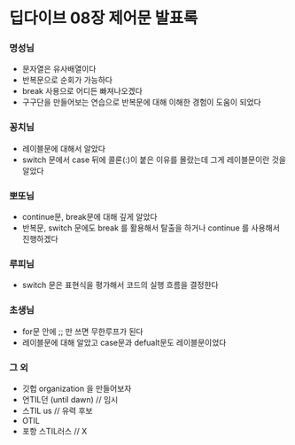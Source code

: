 # 딥다이브 08장 제어문 발표록

### 명성님

- 문자열은 유사배열이다
- 반복문으로 순회가 가능하다
- break 사용으로 어디든 빠져나오겠다
- 구구단을 만들어보는 연습으로 반복문에 대해 이해한 경험이 도움이 되었다

### 꽁치님

- 레이블문에 대해서 알았다
- switch 문에서 case 뒤에 콜론(:)이 붙은 이유를 몰랐는데 그게 레이블문이란 것을 알았다

### 뽀또님

- continue문, break문에 대해 깊게 알았다
- 반복문, switch 문에도 break 를 활용해서 탈출을 하거나 continue 를 사용해서 진행하겠다

### 루피님

- switch 문은 표현식을 평가해서 코드의 실행 흐름을 결정한다

### 초생님

- for문 안에 ;; 만 쓰면 무한루프가 된다
- 레이블문에 대해 알았고 case문과 defualt문도 레이블문이었다

### 그 외

- 깃헙 organization 을 만들어보자
- 언TIL던 (until dawn) // 임시
- 스TIL us // 유력 후보
- OTIL
- 포항 스TIL러스 // X
